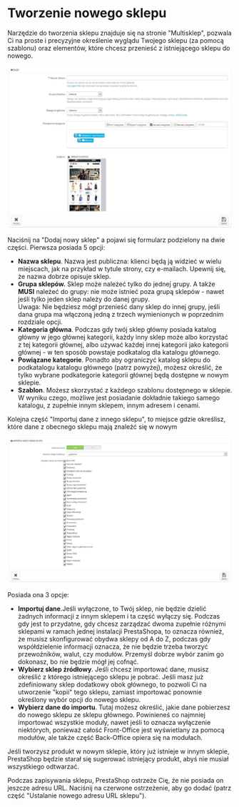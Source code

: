 # Tworzenie nowego sklepu

Narzędzie do tworzenia sklepu znajduje się na stronie "Multisklep", pozwala Ci na proste i precyzyjne określenie wyglądu Twojego sklepu (za pomocą szablonu) oraz elementów, które chcesz przenieść z istniejącego sklepu do nowego.

![](../../../.gitbook/assets/32112682.jpg)

Naciśnij na "Dodaj nowy sklep" a pojawi się formularz podzielony na dwie części. Pierwsza posiada 5 opcji:

* **Nazwa sklepu**. Nazwa jest publiczna: klienci będą ją widzieć w wielu miejscach, jak na przykład w tytule strony, czy e-mailach. Upewnij się, że nazwa dobrze opisuje sklep.
* **Grupa sklepów.** Sklep może należeć tylko do jednej grupy. A także **MUSI** należeć do grupy: nie może istnieć poza grupą sklepów - nawet jeśli tylko jeden sklep należy do danej grupy.\
  &#x20;Uwaga: Nie będziesz mógł przenieść dany sklep do innej grupy, jeśli dana grupa ma włączoną jedną z trzech wymienionych w poprzednim rozdziale opcji.
* **Kategoria główna**.  Podczas gdy twój sklep główny posiada katalog główny w jego głównej kategorii, każdy inny sklep może albo korzystać z tej kategorii głównej, albo używać każdej innej kategorii jako kategorii głównej - w ten sposób powstaje podkatalog dla katalogu głównego.
* **Powiązane kategorie**. Ponadto aby ograniczyć katalog sklepu do podkatalogu katalogu głównego (patrz powyżej), możesz określić, że tylko wybrane podkategorie kategorii głównej będą dostępne w nowym sklepie.
* **Szablon**. Możesz skorzystać z każdego szablonu dostępnego w sklepie. W wyniku czego, możliwe jest posiadanie dokładnie takiego samego katalogu, z zupełnie innym sklepem, innym adresem i cenami.

Kolejna część "Importuj dane z innego sklepu", to miejsce gdzie określisz, które dane z obecnego sklepu mają znaleźć się w nowym

![](../../../.gitbook/assets/32112683.jpg)

Posiada ona 3 opcje:

* **Importuj dane**.Jeśli wyłączone, to Twój sklep, nie będzie dzielić żadnych informacji z innym sklepem i ta część wyłączy się. Podczas gdy jest to przydatne, gdy chcesz zarządzać dwoma zupełnie różnymi sklepami w ramach jednej instalacji PrestaShopa, to oznacza również, że musisz skonfigurować obydwa sklepy od A do Z, podczas gdy współdzielenie informacji oznacza, że nie będzie trzeba tworzyć przewoźników, walut, czy modułów. Przemyśl dobrze wybór zanim go dokonasz, bo nie będzie mógł jej cofnąć.
* **Wybierz sklep źródłowy**. Jeśli chcesz importować dane, musisz określić z którego istniejącego sklepu  je pobrać. Jeśli masz już zdefiniowany sklep dodatkowy obok głównego, to pozwoli Ci na utworzenie "kopii" tego sklepu, zamiast importować ponownie określony wybór opcji do nowego sklepu.
* **Wybierz dane do importu**. Tutaj możesz określić, jakie dane pobierzesz do nowego sklepu ze sklepu głównego. Powinieneś co najmniej importować wszystkie moduły, nawet jeśli to oznacza wyłączenie niektórych, ponieważ całość Front-Office jest wyświetlany za pomocą modułów, ale także część Back-Office opiera się na modułach.

Jeśli tworzysz produkt w nowym sklepie, który już istnieje w innym sklepie, PrestaShop będzie starał się sugerować istniejący produkt, abyś nie musiał wszystkiego odtwarzać.

&#x20;Podczas zapisywania sklepu, PrestaShop ostrzeże Cię, że nie posiada on jeszcze adresu URL. Naciśnij na czerwone ostrzeżenie, aby go dodać (patrz część "Ustalanie nowego adresu URL sklepu").
